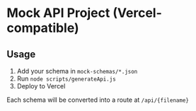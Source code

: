 # Mock API Project (Vercel-compatible)

## Usage

1. Add your schema in `mock-schemas/*.json`
2. Run `node scripts/generateApi.js`
3. Deploy to Vercel

Each schema will be converted into a route at `/api/{filename}`
